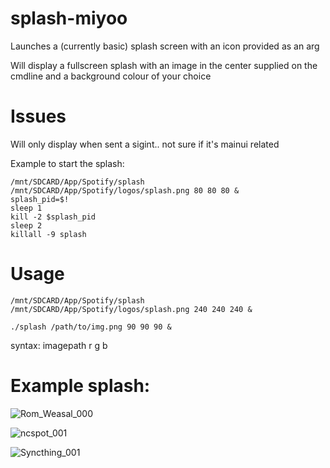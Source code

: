 # splash-miyoo
Launches a (currently basic) splash screen with an icon provided as an arg

Will display a fullscreen splash with an image in the center supplied on the cmdline and a background colour of your choice

# Issues
Will only display when sent a sigint.. not sure if it's mainui related

Example to start the splash:

```
/mnt/SDCARD/App/Spotify/splash /mnt/SDCARD/App/Spotify/logos/splash.png 80 80 80 &
splash_pid=$!
sleep 1
kill -2 $splash_pid
sleep 2
killall -9 splash
```

# Usage 
`/mnt/SDCARD/App/Spotify/splash /mnt/SDCARD/App/Spotify/logos/splash.png 240 240 240 &`

`./splash /path/to/img.png 90 90 90 &`

syntax: imagepath r g b 


# Example splash:
![Rom_Weasal_000](https://github.com/XK9274/splash-miyoo/assets/47260768/63b174cc-3762-4389-8194-d22ca46676f0)

![ncspot_001](https://github.com/XK9274/splash-miyoo/assets/47260768/5e864a10-556f-465c-9f40-4c230e52a33e)

![Syncthing_001](https://github.com/XK9274/splash-miyoo/assets/47260768/25cabb2e-bd89-4ff5-b083-e827ea1e9b61)

